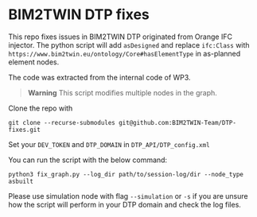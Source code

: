 # BIM2TWIN DTP fixes

This repo fixes issues in BIM2TWIN DTP originated from Orange IFC injector. The python script will add `asDesigned` and
replace `ifc:Class` with `https://www.bim2twin.eu/ontology/Core#hasElementType` in as-planned element nodes.

The code was extracted from the internal code of WP3.

> **Warning**
> This script modifies multiple nodes in the graph.

Clone the repo with 

```shell
git clone --recurse-submodules git@github.com:BIM2TWIN-Team/DTP-fixes.git
```

Set your `DEV_TOKEN` and `DTP_DOMAIN` in `DTP_API/DTP_config.xml`

You can run the script with the below command:

```shell
python3 fix_graph.py --log_dir path/to/session-log/dir --node_type asbuilt
```

Please use simulation node with flag `--simulation` or `-s` if you are unsure how the script will perform in your DTP
domain and check the log files.